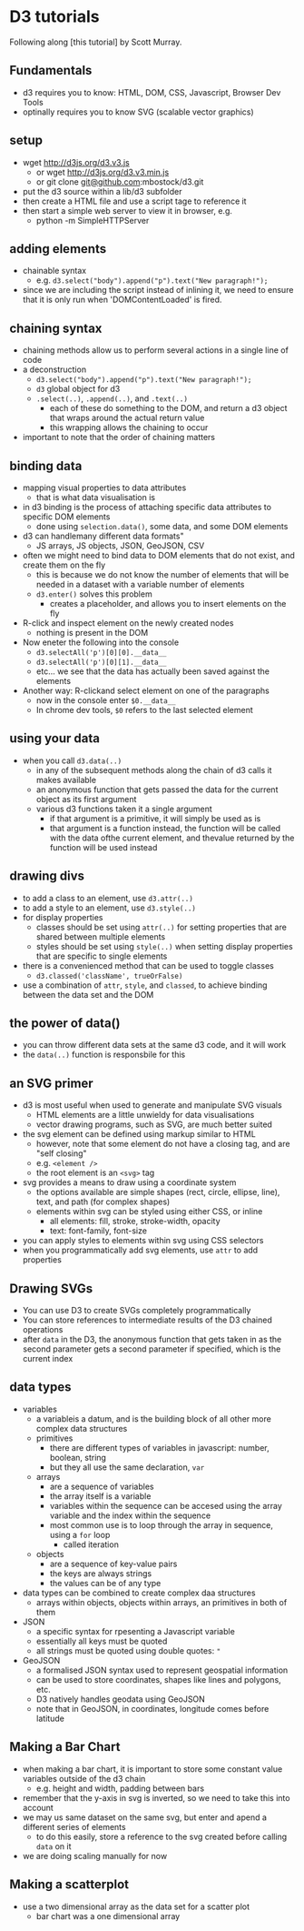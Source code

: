# D3 tutorials

Following along [this tutorial] by Scott Murray.

## Fundamentals

- d3 requires you to know: HTML, DOM, CSS, Javascript, Browser Dev Tools
- optinally requires you to know SVG (scalable vector graphics)

## setup

- wget http://d3js.org/d3.v3.js
	- or wget http://d3js.org/d3.v3.min.js
	- or git clone git@github.com:mbostock/d3.git
- put the d3 source within a lib/d3 subfolder
- then create a HTML file and use a script tage to reference it
- then start a simple web server to view it in browser, e.g.
	- python -m SimpleHTTPServer

## adding elements

- chainable syntax
	- e.g. `d3.select("body").append("p").text("New paragraph!");`
- since we are including the script instead of inlining it, we need to ensure that it is only run when 'DOMContentLoaded' is fired.

## chaining syntax

- chaining methods allow us to perform several actions in a single line of code
- a deconstruction
	- `d3.select("body").append("p").text("New paragraph!");`
	- `d3` global object for d3
	- `.select(..)`, `.append(..)`, and `.text(..)`
		- each of these do something to the DOM, and return a d3 object that wraps around the actual return value
		- this wrapping allows the chaining to occur
- important to note that the order of chaining matters

## binding data

- mapping visual properties to data attributes
	- that is what data visualisation is
- in d3 binding is the process of attaching specific data attributes to specific DOM elements
	- done using `selection.data()`, some data, and some DOM elements
- d3 can handlemany different data formats"
	- JS arrays, JS objects, JSON, GeoJSON, CSV
- often we might need to bind data to DOM elements that do not exist, and create them on the fly
	- this is because we do not know the number of elements that will be needed in a dataset with a variable number of elements
	- `d3.enter()` solves this problem
		- creates a placeholder, and allows you to insert elements on the fly
- R-click and inspect element on the newly created nodes
	- nothing is present in the DOM
- Now eneter the following into the console
	- `d3.selectAll('p')[0][0].__data__`
	- `d3.selectAll('p')[0][1].__data__`
	- etc... we see that the data has actually been saved against the elements
- Another way: R-clickand select element on one of the paragraphs
	- now in the console enter `$0.__data__`
	- In chrome dev tools, `$0` refers to the last selected element

## using your data

- when you call `d3.data(..)`
	- in any of the subsequent methods along the chain of d3 calls it makes available
	- an anonymous function that gets passed the data for the current object as its first argument
	- various d3 functions taken it a single argument
		- if that argument is a primitive, it will simply be used as is
		- that argument is a function instead, the function will be called with the data ofthe current element, and thevalue returned by the function will be used instead

## drawing divs

- to add a class to an element, use `d3.attr(..)`
- to add a style to an element, use `d3.style(..)`
- for display properties
	- classes should be set using `attr(..)` for setting properties that are shared between multiple elements
	- styles should be set using `style(..)` when setting display properties that are specific to single elements
- there is a convenienced method that can be used to toggle classes
	- `d3.classed('className', trueOrFalse)`
- use a combination of `attr`, `style`, and `classed`, to achieve binding between the data set and the DOM

## the power of data()

- you can throw different data sets at the same d3 code, and it will work
- the `data(..)` function is responsbile for this

## an SVG primer

- d3 is most useful when used to generate and manipulate SVG visuals
	- HTML elements are a little unwieldy for data visualisations
	- vector drawing programs, such as SVG, are much better suited
- the svg element can be defined using markup similar to HTML
	- however, note that some element do not have a closing tag, and are "self closing"
	- e.g. `<element />`
	- the root element is an `<svg>` tag
- svg provides a means to draw using a coordinate system
	- the options available are simple shapes (rect, circle, ellipse, line), text, and path (for complex shapes)
	- elements within svg can be styled using either CSS, or inline
		- all elements: fill, stroke, stroke-width, opacity
		- text: font-family, font-size
- you can apply styles to elements within svg using CSS selectors
- when you programmatically add svg elements, use `attr` to add properties 

## Drawing SVGs

- You can use D3 to create SVGs completely programmatically
- You can store references to intermediate results of the D3 chained operations
- after `data` in the D3, the anonymous function that gets taken in as the second parameter gets a second parameter if specified, which is the current index

## data types

- variables
	- a variableis a datum, and is the building block of all other more complex data structures
	- primitives
		- there are different types of variables in javascript: number, boolean, string
		- but they all use the same declaration, `var`
	- arrays
		- are a sequence of variables
		- the array itself is a variable
		- variables within the sequence can be accesed using the array variable and the index within the sequence
		- most common use is to loop through the array in sequence, using a `for` loop
			- called iteration
	- objects
		- are a sequence of key-value pairs
		- the keys are always strings
		- the values can be of any type
- data types can be combined to create complex daa structures
	- arrays within objects, objects within arrays, an primitives in both of them
- JSON
	- a specific syntax for rpesenting a Javascript variable
	- essentially all keys must be quoted
	- all strings must be quoted using double quotes: `"`
- GeoJSON
	- a formalised JSON syntax used to represent geospatial information
	- can be used to store coordinates, shapes like lines and polygons, etc.
	- D3 natively handles geodata using GeoJSON
	- note that in GeoJSON, in coordinates, longitude comes before latitude

## Making a Bar Chart

- when making a bar chart, it is important to store some constant value variables outside of the d3 chain
	- e.g. height and width, padding between bars
- remember that the y-axis in svg is inverted, so we need to take this into account
- we may us same dataset on the same svg, but enter and apend a different series of elements
	- to do this easily, store a reference to the svg created before calling `data` on it
- we are doing scaling manually for now

## Making a scatterplot

- use a two dimensional array as the data set for a scatter plot
	- bar chart was a one dimensional array
